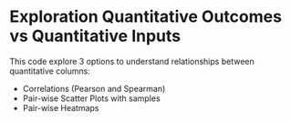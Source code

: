# Exploration Quantitative Outcomes vs Quantitative Inputs

This code explore 3 options to understand relationships between quantitative columns:
- Correlations (Pearson and Spearman)
- Pair-wise Scatter Plots with samples
- Pair-wise Heatmaps
